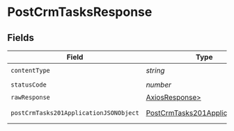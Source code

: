 # PostCrmTasksResponse


## Fields

| Field                                                                                       | Type                                                                                        | Required                                                                                    | Description                                                                                 |
| ------------------------------------------------------------------------------------------- | ------------------------------------------------------------------------------------------- | ------------------------------------------------------------------------------------------- | ------------------------------------------------------------------------------------------- |
| `contentType`                                                                               | *string*                                                                                    | :heavy_check_mark:                                                                          | N/A                                                                                         |
| `statusCode`                                                                                | *number*                                                                                    | :heavy_check_mark:                                                                          | N/A                                                                                         |
| `rawResponse`                                                                               | [AxiosResponse>](https://axios-http.com/docs/res_schema)                                    | :heavy_minus_sign:                                                                          | N/A                                                                                         |
| `postCrmTasks201ApplicationJSONObject`                                                      | [PostCrmTasks201ApplicationJSON](../../models/operations/postcrmtasks201applicationjson.md) | :heavy_minus_sign:                                                                          | Created new task                                                                            |